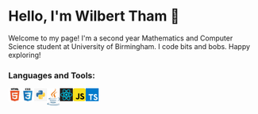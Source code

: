 # Hello, I'm Wilbert Tham :wave:

Welcome to my page! I'm a second year Mathematics and Computer Science student at University of Birmingham. I code bits and bobs. Happy exploring!

### Languages and Tools:

<a href="https://www.w3.org/html/" target="_blank"><img align="left" alt="HTML5" width="26px" src="https://raw.githubusercontent.com/github/explore/80688e429a7d4ef2fca1e82350fe8e3517d3494d/topics/html/html.png" /></a>
<a href="https://www.w3schools.com/css/" target="_blank"><img align="left" alt="CSS3" width="26px" src="https://raw.githubusercontent.com/github/explore/80688e429a7d4ef2fca1e82350fe8e3517d3494d/topics/css/css.png" /></a>
<a href="https://www.python.org" target="_blank"> <img align="left" alt="Python" width="26px" src="https://github.com/phoonicked/phoonicked/blob/main/python.jpg"/> </a>
<a href="https://www.java.com/en/" target="_blank"> <img align="left" alt="Java" width="26px" src="https://github.com/phoonicked/phoonicked/blob/main/java.svg"/> </a>
<a href="https://react.dev/" target="_blank"> <img align="left" alt="React" width="26px" src="https://github.com/phoonicked/phoonicked/blob/main/react.svg"/> </a>
<a href="https://developer.mozilla.org/en-US/docs/Web/JavaScript" target="_blank"> <img align="left" alt="JavaScript" width="26px" src="https://github.com/phoonicked/phoonicked/blob/main/javascript.svg"/> </a>
<a href="https://www.typescriptlang.org/" target="_blank"> <img align="left" alt="TypeScript" width="26px" src="https://github.com/phoonicked/phoonicked/blob/main/typescript.svg"/> </a>

<br />
